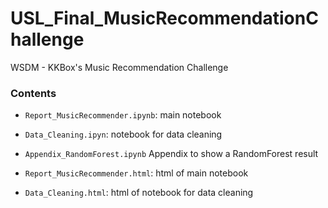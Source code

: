 # USL_Final_MusicRecommendationChallenge
WSDM - KKBox's Music Recommendation Challenge


### Contents
* `Report_MusicRecommender.ipynb`: main notebook
* `Data_Cleaning.ipyn`: notebook for data cleaning
* `Appendix_RandomForest.ipynb` Appendix to show a RandomForest result

* `Report_MusicRecommender.html`: html of main notebook
* `Data_Cleaning.html`: html of notebook for data cleaning


